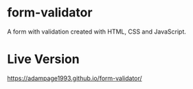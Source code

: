 # form-validator
A form with validation created with HTML, CSS and JavaScript.
# Live Version
https://adampage1993.github.io/form-validator/
